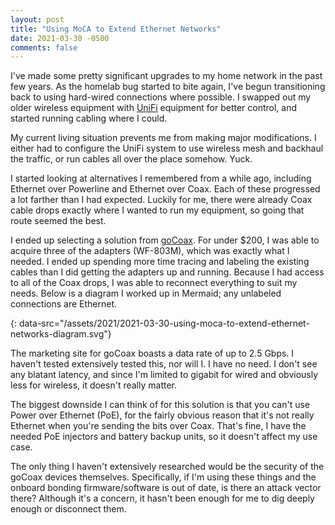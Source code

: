 ```yaml
---
layout: post
title: "Using MoCA to Extend Ethernet Networks"
date: 2021-03-30 -0500
comments: false
---
```


I've made some pretty significant upgrades to my home network in the past few years.  As the homelab bug started to bite
again, I've begun transitioning back to using hard-wired connections where possible.  I swapped out my older wireless
equipment with [UniFi] equipment for better control, and started running cabling where I could.

My current living situation prevents me from making major modifications. I either had to configure the UniFi system to
use wireless mesh and backhaul the traffic, or run cables all over the place somehow.  Yuck.

I started looking at alternatives I remembered from a while ago, including Ethernet over Powerline and Ethernet over 
Coax.  Each of these progressed a lot farther than I had expected.  Luckily for me, there were already Coax cable drops
exactly where I wanted to run my equipment, so going that route seemed the best.

I ended up selecting a solution from [goCoax].  For under $200, I was able to acquire three of the adapters (WF-803M),
which was exactly what I needed.  I ended up spending more time tracing and labeling the existing cables than I did
getting the adapters up and running.  Because I had access to all of the Coax drops, I was able to reconnect everything
to suit my needs.  Below is a diagram I worked up in Mermaid; any unlabeled connections are Ethernet.

![](){: data-src="/assets/2021/2021-03-30-using-moca-to-extend-ethernet-networks-diagram.svg"}

The marketing site for goCoax boasts a data rate of up to 2.5 Gbps.  I haven't tested extensively tested this, nor will
I.  I have no need.  I don't see any blatant latency, and since I'm limited to gigabit for wired and obviously less for
wireless, it doesn't really matter.

The biggest downside I can think of for this solution is that you can't use Power over Ethernet (PoE), for the fairly
obvious reason that it's not really Ethernet when you're sending the bits over Coax.  That's fine, I have the needed PoE
injectors and battery backup units, so it doesn't affect my use case.

The only thing I haven't extensively researched would be the security of the goCoax devices themselves.  Specifically,
if I'm using these things and the onboard bonding firmware/software is out of date, is there an attack vector there?
Although it's a concern, it hasn't been enough for me to dig deeply enough or disconnect them.

[Unifi]: https://unifi-network.ui.com/
[goCoax]: https://www.gocoax.com/

[//]: # "note: saving this as a MD comment (won't render) to save time if I add mermaid.js functionality to the site"
[//]: # "graph LR"
[//]: # "    subgraph one [Internet Provider]"
[//]: # "        CableIn[External] -->|Coax| Modem[Cable Modem]"
[//]: # "    end"
[//]: # "    subgraph two [Basement]"
[//]: # "        Modem --> USG[Unifi USG]"
[//]: # "        USG --> Switch"
[//]: # "        Switch --> M0[MoCA Adapter]"
[//]: # "    end"
[//]: # "    "
[//]: # "    subgraph three [First Floor]"
[//]: # "        M0--> |Coax| M1[MoCA Adapter]"
[//]: # "        M1-->  wifi1[UAP-Nano-HD Wifi]"
[//]: # "    end"
[//]: # "    "
[//]: # "    subgraph four [Second Floor]"
[//]: # "        M0--> |Coax| M2[MoCA Adapter]"
[//]: # "        M2-->  wifi2[UAP-AC-M Mesh Wifi]"
[//]: # "    end"